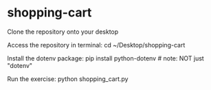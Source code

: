 # shopping-cart

Clone the repository onto your desktop

Access the repository in terminal: cd ~/Desktop/shopping-cart

Install the dotenv package:
pip install python-dotenv # note: NOT just "dotenv"

Run the exercise: python shopping_cart.py